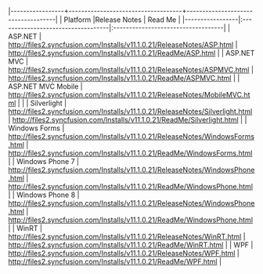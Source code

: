 |-----------------+------------------------------------+------------------------------------|
|   Platform      |Release Notes                       | Read Me                            |
|-----------------|:-----------------------------------|:-----------------------------------|
| ASP.NET                      | <http://files2.syncfusion.com/Installs/v11.1.0.21/ReleaseNotes/ASP.html>                           | <http://files2.syncfusion.com/Installs/v11.1.0.21/ReadMe/ASP.html>               |
| ASP.NET MVC                  | <http://files2.syncfusion.com/Installs/v11.1.0.21/ReleaseNotes/ASPMVC.html>                        | <http://files2.syncfusion.com/Installs/v11.1.0.21/ReadMe/ASPMVC.html>            |
| ASP.NET MVC Mobile          | <http://files2.syncfusion.com/Installs/v11.1.0.21/ReleaseNotes/MobileMVC.html>                      |      |
| Silverlight                  | <http://files2.syncfusion.com/Installs/v11.1.0.21/ReleaseNotes/Silverlight.html>                      | <http://files2.syncfusion.com/Installs/v11.1.0.21/ReadMe/Silverlight.html>       |
| Windows Forms                | <http://files2.syncfusion.com/Installs/v11.1.0.21/ReleaseNotes/WindowsForms.html>                     | <http://files2.syncfusion.com/Installs/v11.1.0.21/ReadMe/WindowsForms.html>      |
| Windows Phone 7  | <http://files2.syncfusion.com/Installs/v11.1.0.21/ReleaseNotes/WindowsPhone.html>               | <http://files2.syncfusion.com/Installs/v11.1.0.21/ReadMe/WindowsPhone.html>      |
| Windows Phone  8     | <http://files2.syncfusion.com/Installs/v11.1.0.21/ReleaseNotes/WindowsPhone.html>                     | <http://files2.syncfusion.com/Installs/v11.1.0.21/ReadMe/WindowsPhone.html>      |
| WinRT                        | <http://files2.syncfusion.com/Installs/v11.1.0.21/ReleaseNotes/WinRT.html>                            | <http://files2.syncfusion.com/Installs/v11.1.0.21/ReadMe/WinRT.html>             |
| WPF                          | <http://files2.syncfusion.com/Installs/v11.1.0.21/ReleaseNotes/WPF.html>                              | <http://files2.syncfusion.com/Installs/v11.1.0.21/ReadMe/WPF.html>               |



